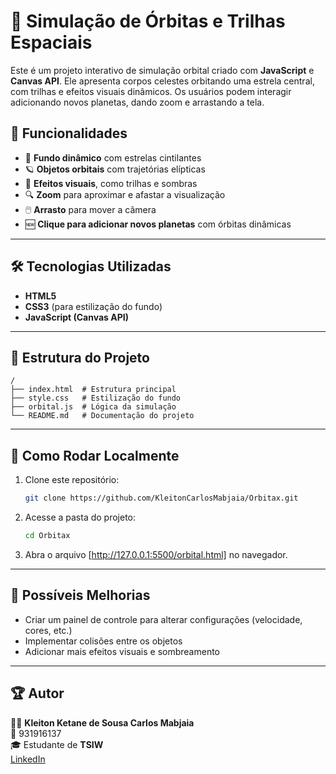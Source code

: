 # 🌌 Simulação de Órbitas e Trilhas Espaciais

Este é um projeto interativo de simulação orbital criado com **JavaScript** e **Canvas API**. Ele apresenta corpos celestes orbitando uma estrela central, com trilhas e efeitos visuais dinâmicos. Os usuários podem interagir adicionando novos planetas, dando zoom e arrastando a tela.

## 🚀 Funcionalidades
- 🌠 **Fundo dinâmico** com estrelas cintilantes
- 🪐 **Objetos orbitais** com trajetórias elípticas
- 🎨 **Efeitos visuais**, como trilhas e sombras
- 🔍 **Zoom** para aproximar e afastar a visualização
- 🖱️ **Arrasto** para mover a câmera
- 🆕 **Clique para adicionar novos planetas** com órbitas dinâmicas

---

## 🛠️ Tecnologias Utilizadas
- **HTML5**
- **CSS3** (para estilização do fundo)
- **JavaScript (Canvas API)**

---

## 📂 Estrutura do Projeto
```
/
├── index.html  # Estrutura principal
├── style.css   # Estilização do fundo
├── orbital.js  # Lógica da simulação
└── README.md   # Documentação do projeto
```

---

## 🚀 Como Rodar Localmente
1. Clone este repositório:
   ```bash
   git clone https://github.com/KleitonCarlosMabjaia/Orbitax.git
   ```
2. Acesse a pasta do projeto:
   ```bash
   cd Orbitax
   ```
3. Abra o arquivo [http://127.0.0.1:5500/orbital.html] no navegador.

---

## 📌 Possíveis Melhorias
- Criar um painel de controle para alterar configurações (velocidade, cores, etc.)
- Implementar colisões entre os objetos
- Adicionar mais efeitos visuais e sombreamento

---

## 🏆 Autor
👨‍💻 **Kleiton Ketane de Sousa Carlos Mabjaia**  
📧 931916137  
🎓 Estudante de **TSIW**  
[LinkedIn](https://linkedin.com/in/KleitonMabjaia)

